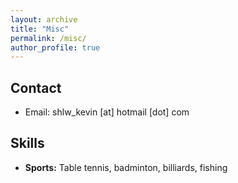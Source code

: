 ```yaml
---
layout: archive
title: "Misc"
permalink: /misc/
author_profile: true
---
```


## Contact

* Email: shlw_kevin [at] hotmail [dot] com

## Skills

* <b>Sports:</b> Table tennis, badminton, billiards, fishing
